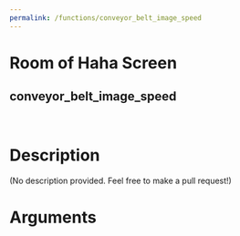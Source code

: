 ```yaml
---
permalink: /functions/conveyor_belt_image_speed
---
```

# Room of Haha Screen  
## conveyor_belt_image_speed  
&nbsp;  
# Description  
(No description provided. Feel free to make a pull request!) 
&nbsp;  
# Arguments


